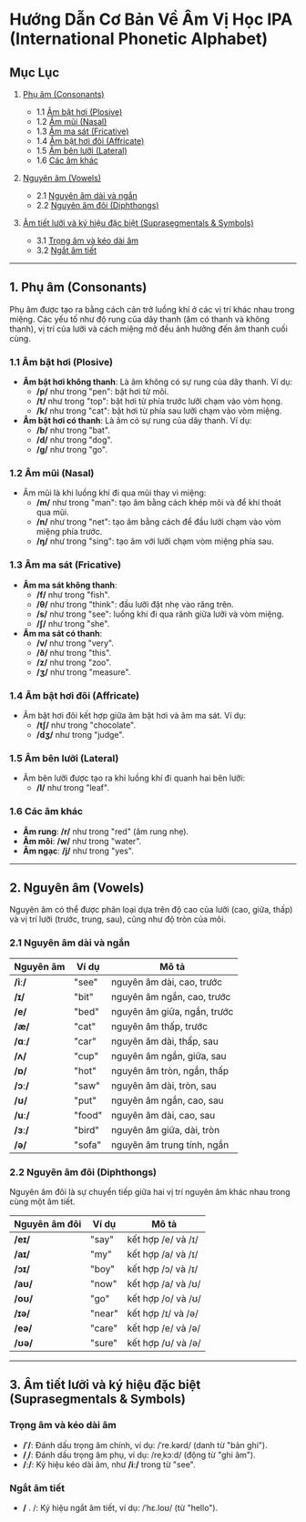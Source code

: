 # Hướng Dẫn Cơ Bản Về Âm Vị Học IPA (International Phonetic Alphabet)

## Mục Lục

1. [Phụ âm (Consonants)](#1-phụ-âm-consonants)

   - 1.1 [Âm bật hơi (Plosive)](#11-âm-bật-hơi-plosive)
   - 1.2 [Âm mũi (Nasal)](#12-âm-mũi-nasal)
   - 1.3 [Âm ma sát (Fricative)](#13-âm-ma-sát-fricative)
   - 1.4 [Âm bật hơi đôi (Affricate)](#14-âm-bật-hơi-đôi-affricate)
   - 1.5 [Âm bên lưỡi (Lateral)](#15-âm-bên-lưỡi-lateral)
   - 1.6 [Các âm khác](#16-các-âm-khác)

2. [Nguyên âm (Vowels)](#2-nguyên-âm-vowels)

   - 2.1 [Nguyên âm dài và ngắn](#21-nguyên-âm-dài-và-ngắn)
   - 2.2 [Nguyên âm đôi (Diphthongs)](#22-nguyên-âm-đôi-diphthongs)

3. [Âm tiết lưỡi và ký hiệu đặc biệt (Suprasegmentals & Symbols)](#3-âm-tiết-lưỡi-và-ký-hiệu-đặc-biệt-suprasegmentals--symbols)
   - 3.1 [Trọng âm và kéo dài âm](#trọng-âm-và-kéo-dài-âm)
   - 3.2 [Ngắt âm tiết](#ngắt-âm-tiết)

---

## 1. Phụ âm (Consonants)

Phụ âm được tạo ra bằng cách cản trở luồng khí ở các vị trí khác nhau trong miệng. Các yếu tố như độ rung của dây thanh (âm có thanh và không thanh), vị trí của lưỡi và cách miệng mở đều ảnh hưởng đến âm thanh cuối cùng.

### 1.1 Âm bật hơi (Plosive)

- **Âm bật hơi không thanh**: Là âm không có sự rung của dây thanh. Ví dụ:
  - **/p/** như trong "pen": bật hơi từ môi.
  - **/t/** như trong "top": bật hơi từ phía trước lưỡi chạm vào vòm họng.
  - **/k/** như trong "cat": bật hơi từ phía sau lưỡi chạm vào vòm miệng.
- **Âm bật hơi có thanh**: Là âm có sự rung của dây thanh. Ví dụ:
  - **/b/** như trong "bat".
  - **/d/** như trong "dog".
  - **/g/** như trong "go".

### 1.2 Âm mũi (Nasal)

- Âm mũi là khi luồng khí đi qua mũi thay vì miệng:
  - **/m/** như trong "man": tạo âm bằng cách khép môi và để khí thoát qua mũi.
  - **/n/** như trong "net": tạo âm bằng cách để đầu lưỡi chạm vào vòm miệng phía trước.
  - **/ŋ/** như trong "sing": tạo âm với lưỡi chạm vòm miệng phía sau.

### 1.3 Âm ma sát (Fricative)

- **Âm ma sát không thanh**:
  - **/f/** như trong "fish".
  - **/θ/** như trong "think": đầu lưỡi đặt nhẹ vào răng trên.
  - **/s/** như trong "see": luồng khí đi qua rãnh giữa lưỡi và vòm miệng.
  - **/ʃ/** như trong "she".
- **Âm ma sát có thanh**:
  - **/v/** như trong "very".
  - **/ð/** như trong "this".
  - **/z/** như trong "zoo".
  - **/ʒ/** như trong "measure".

### 1.4 Âm bật hơi đôi (Affricate)

- Âm bật hơi đôi kết hợp giữa âm bật hơi và âm ma sát. Ví dụ:
  - **/tʃ/** như trong "chocolate".
  - **/dʒ/** như trong "judge".

### 1.5 Âm bên lưỡi (Lateral)

- Âm bên lưỡi được tạo ra khi luồng khí đi quanh hai bên lưỡi:
  - **/l/** như trong "leaf".

### 1.6 Các âm khác

- **Âm rung**: **/r/** như trong "red" (âm rung nhẹ).
- **Âm môi**: **/w/** như trong "water".
- **Âm ngạc**: **/j/** như trong "yes".

---

## 2. Nguyên âm (Vowels)

Nguyên âm có thể được phân loại dựa trên độ cao của lưỡi (cao, giữa, thấp) và vị trí lưỡi (trước, trung, sau), cũng như độ tròn của môi.

### 2.1 Nguyên âm dài và ngắn

| Nguyên âm | Ví dụ  | Mô tả                       |
| --------- | ------ | --------------------------- |
| **/iː/**  | "see"  | nguyên âm dài, cao, trước   |
| **/ɪ/**   | "bit"  | nguyên âm ngắn, cao, trước  |
| **/e/**   | "bed"  | nguyên âm giữa, ngắn, trước |
| **/æ/**   | "cat"  | nguyên âm thấp, trước       |
| **/ɑː/**  | "car"  | nguyên âm dài, thấp, sau    |
| **/ʌ/**   | "cup"  | nguyên âm ngắn, giữa, sau   |
| **/ɒ/**   | "hot"  | nguyên âm tròn, ngắn, thấp  |
| **/ɔː/**  | "saw"  | nguyên âm dài, tròn, sau    |
| **/ʊ/**   | "put"  | nguyên âm ngắn, cao, sau    |
| **/uː/**  | "food" | nguyên âm dài, cao, sau     |
| **/ɜː/**  | "bird" | nguyên âm giữa, dài, tròn   |
| **/ə/**   | "sofa" | nguyên âm trung tính, ngắn  |

### 2.2 Nguyên âm đôi (Diphthongs)

Nguyên âm đôi là sự chuyển tiếp giữa hai vị trí nguyên âm khác nhau trong cùng một âm tiết.

| Nguyên âm đôi | Ví dụ  | Mô tả              |
| ------------- | ------ | ------------------ |
| **/eɪ/**      | "say"  | kết hợp /e/ và /ɪ/ |
| **/aɪ/**      | "my"   | kết hợp /a/ và /ɪ/ |
| **/ɔɪ/**      | "boy"  | kết hợp /ɔ/ và /ɪ/ |
| **/aʊ/**      | "now"  | kết hợp /a/ và /ʊ/ |
| **/oʊ/**      | "go"   | kết hợp /o/ và /ʊ/ |
| **/ɪə/**      | "near" | kết hợp /ɪ/ và /ə/ |
| **/eə/**      | "care" | kết hợp /e/ và /ə/ |
| **/ʊə/**      | "sure" | kết hợp /ʊ/ và /ə/ |

---

## 3. Âm tiết lưỡi và ký hiệu đặc biệt (Suprasegmentals & Symbols)

### Trọng âm và kéo dài âm

- **/ˈ/**: Đánh dấu trọng âm chính, ví dụ: /ˈre.kərd/ (danh từ "bản ghi").
- **/ˌ/**: Đánh dấu trọng âm phụ, ví dụ: /reˌkɔːd/ (động từ "ghi âm").
- **/ː/**: Ký hiệu kéo dài âm, như **/iː/** trong từ "see".

### Ngắt âm tiết

- **/** . /: Ký hiệu ngắt âm tiết, ví dụ: /ˈhɛ.loʊ/ (từ "hello").
